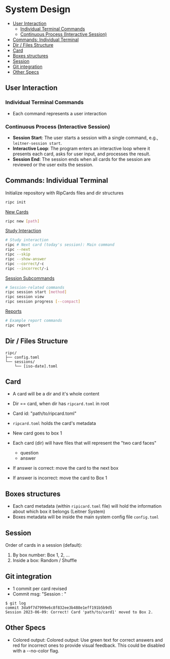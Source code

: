 # System Design

<!-- toc -->

- [User Interaction](#user-interaction)
  - [Individual Terminal Commands](#individual-terminal-commands)
  - [Continuous Process (Interactive Session)](#continuous-process-interactive-session)
- [Commands: Individual Terminal](#commands-individual-terminal)
- [Dir / Files Structure](#dir--files-structure)
- [Card](#card)
- [Boxes structures](#boxes-structures)
- [Session](#session)
- [Git integration](#git-integration)
- [Other Specs](#other-specs)

<!-- tocstop -->

## User Interaction

### Individual Terminal Commands

- Each command represents a user interaction

### Continuous Process (Interactive Session)

- **Session Start**: The user starts a session with a single command, e.g., `leitner-session start`.
- **Interactive Loop**: The program enters an interactive loop where it presents each card, asks for user input, and processes the result.
- **Session End**: The session ends when all cards for the session are reviewed or the user exits the session.

## Commands: Individual Terminal

Initialize repository with RipCards files and dir structures

```sh
ripc init
```

[New Cards](/docs/commands-new-cards.md)

```sh
ripc new [path]
```

[Study Interaction](/docs/commands-study-interaction.md)

```sh
# Study interaction
ripc # Next card (today's session): Main command
ripc --next
ripc --skip
ripc --show-answer
ripc --correct/-c
ripc --incorrect/-i
```

[Session Subcommands](/docs/commands-session.md)

```sh
# Session-related commands
ripc session start [method]
ripc session view
ripc session progress [--compact]
```

[Reports](/docs/commands-reports.md)

```sh
# Example report commands
ripc report
```

## Dir / Files Structure

```
ripc/
├── config.toml
└── sessions/
    └── [iso-date].toml
```

## Card

- A card will be a dir and it's whole content
- Dir == card, when dir has `ripcard.toml` in root
- Card id: "path/to/ripcard.toml"
- `ripcard.toml` holds the card's metadata

- New card goes to box 1
- Each card (dir) will have files that will represent the "two card faces"
  - question
  - answer
- If answer is correct: move the card to the next box
- If answer is incorrect: move the card to Box 1

## Boxes structures

- Each card metadata (within `ripicard.toml` file) will hold the information about which box it belongs (Leitner System)
- Boxes metadata will be inside the main system config file `config.toml`

## Session

Order of cards in a session (default):

1) By box number: Box 1, 2, ...
2) Inside a box: Random / Shuffle

## Git integration

- 1 commit per card revised
- Commit msg: "Session <date>: <this-card-review-info>"
```
$ git log
commit 3da9f7d7999e6c8f832ee3b488e1eff191b5b9d5
Session 2023-06-09: Correct! Card 'path/to/card1' moved to Box 2.
```

## Other Specs

- Colored output: Colored output: Use green text for correct answers and red for incorrect ones to provide visual feedback. This could be disabled with a --no-color flag.
